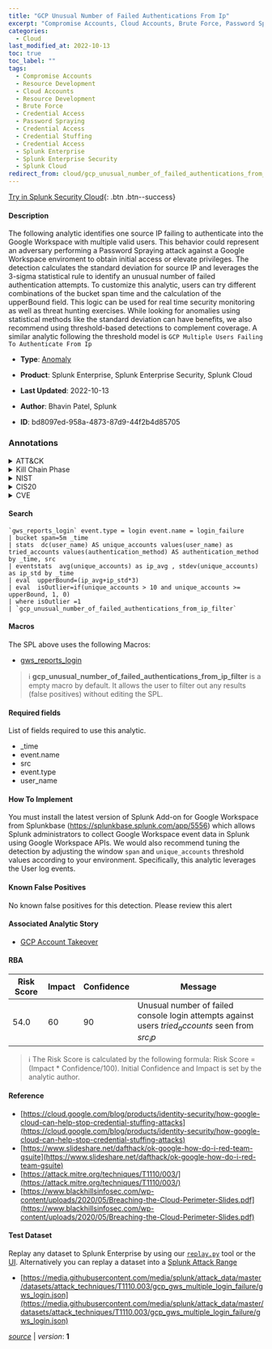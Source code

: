 ```yaml
---
title: "GCP Unusual Number of Failed Authentications From Ip"
excerpt: "Compromise Accounts, Cloud Accounts, Brute Force, Password Spraying, Credential Stuffing"
categories:
  - Cloud
last_modified_at: 2022-10-13
toc: true
toc_label: ""
tags:
  - Compromise Accounts
  - Resource Development
  - Cloud Accounts
  - Resource Development
  - Brute Force
  - Credential Access
  - Password Spraying
  - Credential Access
  - Credential Stuffing
  - Credential Access
  - Splunk Enterprise
  - Splunk Enterprise Security
  - Splunk Cloud
redirect_from: cloud/gcp_unusual_number_of_failed_authentications_from_ip/
---
```




[Try in Splunk Security Cloud](https://www.splunk.com/en_us/cyber-security.html){: .btn .btn--success}

#### Description

The following analytic identifies one source IP failing to authenticate into the Google Workspace with multiple valid users. This behavior could represent an adversary performing a Password Spraying attack against a Google Workspace enviroment to obtain initial access or elevate privileges. The detection calculates the standard deviation for source IP and leverages the 3-sigma statistical rule to identify an unusual number of failed authentication attempts. To customize this analytic, users can try different combinations of the bucket span time and the calculation of the upperBound field. This logic can be used for real time security monitoring as well as threat hunting exercises.  While looking for anomalies using statistical methods like the standard deviation can have benefits, we also recommend using threshold-based detections to complement coverage. A similar analytic following the threshold model is `GCP Multiple Users Failing To Authenticate From Ip`

- **Type**: [Anomaly](https://github.com/splunk/security_content/wiki/Detection-Analytic-Types)
- **Product**: Splunk Enterprise, Splunk Enterprise Security, Splunk Cloud

- **Last Updated**: 2022-10-13
- **Author**: Bhavin Patel, Splunk
- **ID**: bd8097ed-958a-4873-87d9-44f2b4d85705

### Annotations
<details>
  <summary>ATT&CK</summary>

<div markdown="1">

#### [ATT&CK](https://attack.mitre.org/)

| ID          | Technique   | Tactic         |
| ----------- | ----------- |--------------- |
| [T1586](https://attack.mitre.org/techniques/T1586/) | Compromise Accounts | Resource Development |

| [T1586.003](https://attack.mitre.org/techniques/T1586/003/) | Cloud Accounts | Resource Development |

| [T1110](https://attack.mitre.org/techniques/T1110/) | Brute Force | Credential Access |

| [T1110.003](https://attack.mitre.org/techniques/T1110/003/) | Password Spraying | Credential Access |

| [T1110.004](https://attack.mitre.org/techniques/T1110/004/) | Credential Stuffing | Credential Access |

</div>
</details>


<details>
  <summary>Kill Chain Phase</summary>

<div markdown="1">

* Exploitation


</div>
</details>


<details>
  <summary>NIST</summary>

<div markdown="1">

* DE.CM



</div>
</details>

<details>
  <summary>CIS20</summary>

<div markdown="1">

* CIS 3
* CIS 5
* CIS 16



</div>
</details>

<details>
  <summary>CVE</summary>

<div markdown="1">


</div>
</details>


#### Search

```
`gws_reports_login` event.type = login event.name = login_failure
| bucket span=5m _time 
| stats  dc(user_name) AS unique_accounts values(user_name) as tried_accounts values(authentication_method) AS authentication_method by _time, src 
| eventstats  avg(unique_accounts) as ip_avg , stdev(unique_accounts) as ip_std by _time 
| eval  upperBound=(ip_avg+ip_std*3) 
| eval  isOutlier=if(unique_accounts > 10 and unique_accounts >= upperBound, 1, 0) 
| where isOutlier =1
| `gcp_unusual_number_of_failed_authentications_from_ip_filter`
```

#### Macros
The SPL above uses the following Macros:
* [gws_reports_login](https://github.com/splunk/security_content/blob/develop/macros/gws_reports_login.yml)

> :information_source:
> **gcp_unusual_number_of_failed_authentications_from_ip_filter** is a empty macro by default. It allows the user to filter out any results (false positives) without editing the SPL.



#### Required fields
List of fields required to use this analytic.
* _time
* event.name
* src
* event.type
* user_name



#### How To Implement
You must install the latest version of Splunk Add-on for Google Workspace from Splunkbase (https://splunkbase.splunk.com/app/5556) which allows Splunk administrators to collect Google Workspace event data in Splunk using Google Workspace APIs. We would also recommend tuning the detection by adjusting the window `span` and `unique_accounts` threshold values according to your environment. Specifically, this analytic leverages the User log events.
#### Known False Positives
No known false positives for this detection. Please review this alert

#### Associated Analytic Story
* [GCP Account Takeover](/stories/gcp_account_takeover)




#### RBA

| Risk Score  | Impact      | Confidence   | Message      |
| ----------- | ----------- |--------------|--------------|
| 54.0 | 60 | 90 | Unusual number of failed console login attempts against users $tried_accounts$ seen from $src_ip$ |


> :information_source:
> The Risk Score is calculated by the following formula: Risk Score = (Impact * Confidence/100). Initial Confidence and Impact is set by the analytic author.


#### Reference

* [https://cloud.google.com/blog/products/identity-security/how-google-cloud-can-help-stop-credential-stuffing-attacks](https://cloud.google.com/blog/products/identity-security/how-google-cloud-can-help-stop-credential-stuffing-attacks)
* [https://www.slideshare.net/dafthack/ok-google-how-do-i-red-team-gsuite](https://www.slideshare.net/dafthack/ok-google-how-do-i-red-team-gsuite)
* [https://attack.mitre.org/techniques/T1110/003/](https://attack.mitre.org/techniques/T1110/003/)
* [https://www.blackhillsinfosec.com/wp-content/uploads/2020/05/Breaching-the-Cloud-Perimeter-Slides.pdf](https://www.blackhillsinfosec.com/wp-content/uploads/2020/05/Breaching-the-Cloud-Perimeter-Slides.pdf)



#### Test Dataset
Replay any dataset to Splunk Enterprise by using our [`replay.py`](https://github.com/splunk/attack_data#using-replaypy) tool or the [UI](https://github.com/splunk/attack_data#using-ui).
Alternatively you can replay a dataset into a [Splunk Attack Range](https://github.com/splunk/attack_range#replay-dumps-into-attack-range-splunk-server)

* [https://media.githubusercontent.com/media/splunk/attack_data/master/datasets/attack_techniques/T1110.003/gcp_gws_multiple_login_failure/gws_login.json](https://media.githubusercontent.com/media/splunk/attack_data/master/datasets/attack_techniques/T1110.003/gcp_gws_multiple_login_failure/gws_login.json)



[*source*](https://github.com/splunk/security_content/tree/develop/detections/cloud/gcp_unusual_number_of_failed_authentications_from_ip.yml) \| *version*: **1**